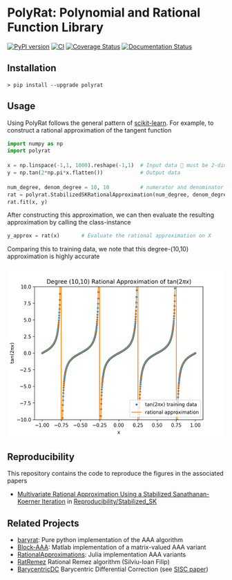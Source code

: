 # PolyRat: Polynomial and Rational Function Library

[![PyPI version](https://badge.fury.io/py/polyrat.svg)](https://badge.fury.io/py/polyrat)
[![CI](https://github.com/jeffrey-hokanson/polyrat/workflows/CI/badge.svg)](https://github.com/jeffrey-hokanson/polyrat/actions?query=workflow%3ACI)
[![Coverage Status](https://coveralls.io/repos/github/jeffrey-hokanson/polyrat/badge.svg?branch=master)](https://coveralls.io/github/jeffrey-hokanson/polyrat?branch=master)
[![Documentation Status](https://readthedocs.org/projects/polyrat/badge/?version=latest)](https://polyrat.readthedocs.io/en/latest/?badge=latest)


## Installation

    > pip install --upgrade polyrat


## Usage

Using PolyRat follows the general pattern of [scikit-learn](https://scikit-learn.org/stable/).
For example, to construct a rational approximation of the tangent function

```python
import numpy as np
import polyrat

x = np.linspace(-1,1, 1000).reshape(-1,1)  # Input data 🚨 must be 2-dimensional
y = np.tan(2*np.pi*x.flatten())            # Output data

num_degree, denom_degree = 10, 10          # numerator and denominator degrees 
rat = polyrat.StabilizedSKRationalApproximation(num_degree, denom_degree)
rat.fit(x, y)
```

After constructing this approximation, we can then evaluate 
the resulting approximation by calling the class-instance

```python
y_approx = rat(x)		# Evaluate the rational approximation on X
```

Comparing this to training data, we note
that this degree-(10,10) approximation is highly accurate 
<p align="center">
<img src="tan.png" alt="A rational approximation of the tangent function" height="400" style="display: block; margin: 0 auto" />
</p>




## Reproducibility

This repository contains the code to reproduce the figures in the associated papers

* [Multivariate Rational Approximation Using a Stabilized Sanathanan-Koerner Iteration](https://arxiv.org/abs/2009.10803)
  in [Reproducibility/Stabilized_SK](Reproducibility/Stabilized_SK)


## Related Projects

* [baryrat](https://github.com/c-f-h/baryrat): Pure python implementation of the AAA algorithm
* [Block-AAA](https://github.com/nla-group/block_aaa): Matlab implementation of a matrix-valued AAA variant
* [RationalApproximations](https://github.com/billmclean/RationalApproximations): Julia implementation AAA variants
* [RatRemez](https://github.com/sfilip/ratremez) Rational Remez algorithm (Silviu-Ioan Filip)
* [BarycentricDC](https://github.com/sfilip/barycentricDC) Barycentric Differential Correction (see [SISC paper](https://doi.org/10.1137/17M1132409))


